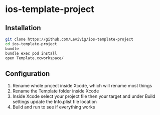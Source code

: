 # ios-template-project


## Installation

```sh
git clone https://github.com/Levivig/ios-template-project
cd ios-template-project
bundle
bundle exec pod install
open Template.xcworkspace/
```

## Configuration

1. Rename whole project inside Xcode, which will rename most things
2. Rename the Template folder inside Xcode
3. Inside Xcode select your project file then your target and under Build settings update the Info.plist file location
4. Build and run to see if everything works
